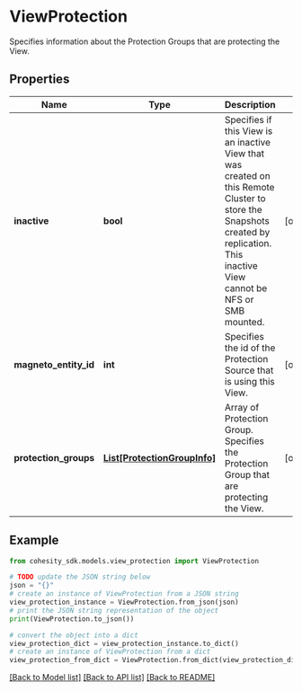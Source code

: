 # ViewProtection

Specifies information about the Protection Groups that are protecting the View.

## Properties

Name | Type | Description | Notes
------------ | ------------- | ------------- | -------------
**inactive** | **bool** | Specifies if this View is an inactive View that was created on this Remote Cluster to store the Snapshots created by replication. This inactive View cannot be NFS or SMB mounted. | [optional] 
**magneto_entity_id** | **int** | Specifies the id of the Protection Source that is using this View. | [optional] 
**protection_groups** | [**List[ProtectionGroupInfo]**](ProtectionGroupInfo.md) | Array of Protection Group. Specifies the Protection Group that are protecting the View. | [optional] 

## Example

```python
from cohesity_sdk.models.view_protection import ViewProtection

# TODO update the JSON string below
json = "{}"
# create an instance of ViewProtection from a JSON string
view_protection_instance = ViewProtection.from_json(json)
# print the JSON string representation of the object
print(ViewProtection.to_json())

# convert the object into a dict
view_protection_dict = view_protection_instance.to_dict()
# create an instance of ViewProtection from a dict
view_protection_from_dict = ViewProtection.from_dict(view_protection_dict)
```
[[Back to Model list]](../README.md#documentation-for-models) [[Back to API list]](../README.md#documentation-for-api-endpoints) [[Back to README]](../README.md)


